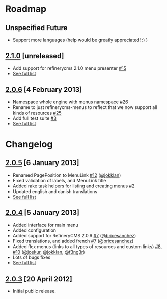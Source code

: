 # Roadmap
## Unspecified Future
* Support more languages (help would be greatly appreciated! :) )

## [2.1.0](https://github.com/pylonweb/refinerycms-menus/tree/master) [unreleased]
* Add support for refinerycms 2.1.0 menu presenter [#15](/pylonweb/refinerycms-menus/issues/15)
* [See full list](https://github.com/pylonweb/refinerycms-menus/compare/v2.0.3...master)

## [2.0.6](https://github.com/pylonweb/refinerycms-menus/tree/master) [4 February 2013]
* Namespace whole engine with menus namespace [#26](/pylonweb/refinerycms-menus/pull/26)
* Rename to just refinerycms-menus to reflect that we now support all kinds of resources [#25](/pylonweb/refinerycms-menus/pull/25)
* Add full test suite [#3](/pylonweb/refinerycms-menus/issues/3)
* [See full list](https://github.com/pylonweb/refinerycms-menus/compare/v2.0.5...v2.0.6)

# Changelog
## [2.0.5](https://github.com/pylonweb/refinerycms-menus/tree/v2.0.5) [6 January 2013]
* Renamed PagePosition to MenuLink [#12](/pylonweb/refinerycms-menus/pull/12) ([@jokklan](/jokklan))
* Fixed validation of labels, and MenuLink title
* Added rake task helpers for listing and creating menus [#2](/pylonweb/refinerycms-menus/issues/2)
* Updated english and danish translations
* [See full list](https://github.com/pylonweb/refinerycms-menus/compare/v2.0.4...v2.0.5)

## [2.0.4](https://github.com/pylonweb/refinerycms-menus/tree/v2.0.4) [5 January 2013]
* Added interface for main menu
* Added configuration
* Added support for RefineryCMS 2.0.6 [#7](/pylonweb/refinerycms-menus/pull/7) ([@bricesanchez](/bricesanchez))
* Fixed translations, and added french [#7](/pylonweb/refinerycms-menus/pull/7)  ([@bricesanchez](/bricesanchez))
* Added flex menus (links to all types of resources and custom links) [#8](/pylonweb/refinerycms-menus/pull/8), [#10](/pylonweb/refinerycms-menus/pull/10) ([@joekur](/joekur), [@jokklan](/jokklan), [@f3ng3r](/f3ng3r))
* Lots of bugs fixes
* [See full list](https://github.com/pylonweb/refinerycms-menus/compare/v2.0.3...v2.0.4)

## [2.0.3](https://github.com/pylonweb/refinerycms-menus/tree/v2.0.3) [20 April 2012]
* Initial public release.
